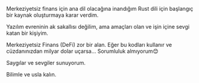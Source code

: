 Merkeziyetsiz finans için ana dil olacağına inandığım Rust dili için başlangıç bir kaynak oluşturmaya karar verdim.

Yazılım evreninin ak sakallısı değilim, ama amaçları olan ve işin içine sevgi katan bir kişiyim.

Merkeziyetsiz Finans (DeFi) zor bir alan. Eğer bu kodları kullanır ve cüzdanınızdan milyar dolar uçarsa… Sorumluluk almıyorum😊

Saygılar ve sevgiler sunuyorum.

Bilimle ve usla kalın.
